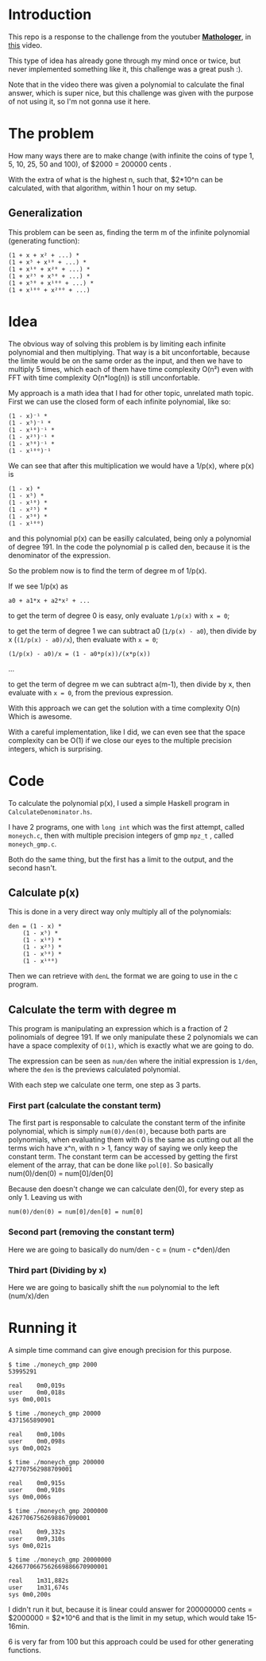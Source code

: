 # Introduction

This repo is a response to the challenge from the youtuber [__Mathologer__](https://www.youtube.com/channel/UC1_uAIS3r8Vu6JjXWvastJg), 
in [this](https://www.youtube.com/watch?v=VLbePGBOVeg) video.

This type of idea has already gone through my mind once or twice, but never 
implemented something like it, this challenge was a great push :).

Note that in the video there was given a polynomial to calculate the final answer, 
which is super nice, but this challenge was given with the purpose of not using it,
so I'm not gonna use it here.


# The problem

How many ways there are to make change 
(with infinite the coins of type 1, 5, 10, 25, 50 and 100), of 
    $2000 = 200000 cents
.

With the extra of what is the highest n, such that, 
    $2*10^n
can be calculated, with that algorithm, within 1 hour on my setup.


## Generalization

This problem can be seen as, finding the term m of the infinite polynomial (generating function):

    (1 + x + x² + ...) *
    (1 + x⁵ + x¹⁰ + ...) *
    (1 + x¹⁰ + x²⁰ + ...) *
    (1 + x²⁵ + x⁵⁰ + ...) *
    (1 + x⁵⁰ + x¹⁰⁰ + ...) *
    (1 + x¹⁰⁰ + x²⁰⁰ + ...)


# Idea

The obvious way of solving this problem is by limiting each infinite polynomial and then multiplying.
That way is a bit unconfortable, because the limite would be on the same order as the input, and then
we have to multiply 5 times, which each of them have time complexity 
    O(n²)
even with FFT with time complexity 
    O(n*log(n))
is still unconfortable.

My approach is a math idea that I had for other topic, unrelated math topic.
First we can use the closed form of each infinite polynomial, like so:

    (1 - x)⁻¹ *
    (1 - x⁵)⁻¹ *
    (1 - x¹⁰)⁻¹ *
    (1 - x²⁵)⁻¹ *
    (1 - x⁵⁰)⁻¹ *
    (1 - x¹⁰⁰)⁻¹

We can see that after this multiplication we would have a 1/p(x), where p(x) is

    (1 - x) *
    (1 - x⁵) *
    (1 - x¹⁰) *
    (1 - x²⁵) *
    (1 - x⁵⁰) *
    (1 - x¹⁰⁰)

and this polynomial p(x) can be easilly calculated, being only a polynomial of degree 191.
In the code the polynomial p is called den, because it is the denominator of the expression.

So the problem now is to find the term of degree m of 1/p(x).

If we see 1/p(x) as 

    a0 + a1*x + a2*x² + ...

to get the term of degree 0 is easy, only evaluate `1/p(x)` with `x = 0`;  

to get the term of degree 1 we can subtract a0 (`1/p(x) - a0`), then divide by x (`(1/p(x) - a0)/x`), then evaluate with `x = 0`;

    (1/p(x) - a0)/x = (1 - a0*p(x))/(x*p(x))

...

to get the term of degree m we can subtract a(m-1), then divide by x, then evaluate with `x = 0`, from the previous expression.

With this approach we can get the solution with a time complexity
    O(n)
Which is awesome.

With a careful implementation, like I did, we can even see that the space complexity can be
    O(1)
if we close our eyes to the multiple precision integers, which is surprising.

# Code

To calculate the polynomial p(x), I used a simple Haskell program in `CalculateDenominator.hs`.

I have 2 programs, one with `long int` which was the first attempt, called `moneych.c`, 
then with multiple precision integers of gmp `mpz_t` , called `moneych_gmp.c`.

Both do the same thing, but the first has a limit to the output, and the second hasn't.

## Calculate p(x)

This is done in a very direct way only multiply all of the polynomials:

    den = (1 - x) *
        (1 - x⁵) *
        (1 - x¹⁰) *
        (1 - x²⁵) *
        (1 - x⁵⁰) *
        (1 - x¹⁰⁰)

Then we can retrieve with `denL` the format we are going to use in the c program.

## Calculate the term with degree m

This program is manipulating an expression which is a fraction of 2 polinomials of degree 191.
If we only manipulate these 2 polynomials we can have a space complexity of `O(1)`, 
which is exactly what we are going to do.

The expression can be seen as `num/den` where the initial expression is
`1/den`, where the `den` is the previews calculated polynomial.

With each step we calculate one term, one step as 3 parts.

### First part (calculate the constant term)

The first part is responsable to calculate the constant term of the 
infinite polynomial, which is simply `num(0)/den(0)`, because both parts
are polynomials, when evaluating them with 0 is the same as cutting out 
all the terms wich have x^n, with n > 1, fancy way of saying we only 
keep the constant term. The constant term can be accessed by getting 
the first element of the array, that can be done like `pol[0]`. So
basically
    num(0)/den(0) = num[0]/den[0]

Because den doesn't change we can calculate den(0), for every step as 
only 1. Leaving us with

    num(0)/den(0) = num[0]/den[0] = num[0]

### Second part (removing the constant term)

Here we are going to basically do
    num/den - c = (num - c*den)/den

### Third part (Dividing by x)

Here we are going to basically shift the `num` 
polynomial to the left
    (num/x)/den

# Running it

A simple time command can give enough precision for this purpose.

    $ time ./moneych_gmp 2000
    53995291

    real    0m0,019s
    user    0m0,018s
    sys 0m0,001s

    $ time ./moneych_gmp 20000
    4371565890901

    real    0m0,100s
    user    0m0,098s
    sys 0m0,002s

    $ time ./moneych_gmp 200000
    427707562988709001

    real    0m0,915s
    user    0m0,910s
    sys 0m0,006s

    $ time ./moneych_gmp 2000000
    42677067562698867090001

    real    0m9,332s
    user    0m9,310s
    sys 0m0,021s

    $ time ./moneych_gmp 20000000
    4266770667562669886670900001

    real    1m31,882s
    user    1m31,674s
    sys 0m0,200s

I didn't run it but, because it is linear could answer for
    200000000 cents = $2000000 = $2*10^6
and that is the limit in my setup, which would take 15-16min.

6 is very far from 100 but this approach could be used for other generating functions.
